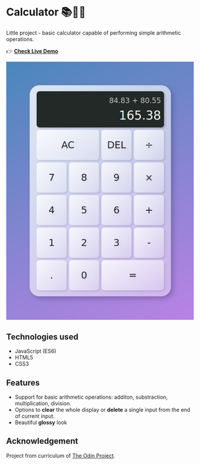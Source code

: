 # Calculator 📚📐📏

Little project - basic calculator capable of performing simple arithmetic operations.

👉 [**Check Live Demo**](https://mcalijr.github.io/calculator/)

![Alt text](/READMEscreenshot.png "Design")

## Technologies used

- JavaScript (ES6)
- HTML5
- CSS3

## Features

- Support for basic arithmetic operations: additon, substraction, multiplication, division.
- Options to **clear** the whole display or **delete** a single input from the end of current input.
- Beautiful **glossy** look

## Acknowledgement

Project from curriculum of [The Odin Project](https://www.theodinproject.com/paths/foundations/courses/foundations/lessons/calculator).
